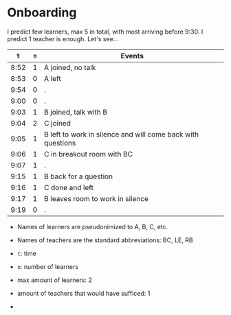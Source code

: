 # Onboarding

I predict few learners, max 5 in total, with most arriving before 9:30.
I predict 1 teacher is enough. Let's see...

`t` |`n`|Events
----|---|--------------
8:52|1  |A joined, no talk
8:53|0  |A left
9:54|0  |.
9:00|0  |.
9:03|1  |B joined, talk with B
9:04|2  |C joined
9:05|1  |B left to work in silence and will come back with questions
9:06|1  |C in breakout room with BC
9:07|1  |.
9:15|1  |B back for a question
9:16|1  |C done and left
9:17|1  |B leaves room to work in silence
9:19|0  |.


- Names of learners are pseudonimized to A, B, C, etc.
- Names of teachers are the standard abbreviations: BC, LE, RB
- `t`: time
- `n`: number of learners
- max amount of learners: 2
- amount of teachers that would have sufficed: 1



-


